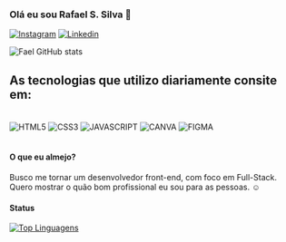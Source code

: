 ### Olá eu sou Rafael S. Silva 👋
[![Instagram](https://img.shields.io/badge/Instagram-E4405F?style=for-the-badge&logo=instagram&logoColor=white)](https://www.instagram.com/fael_dev/?igshid=YmMyMTA2M2Y%3D) [![Linkedin](https://img.shields.io/badge/LinkedIn-0077B5?style=for-the-badge&logo=linkedin&logoColor=white)](https://www.linkedin.com/in/rafael-silva-e-silva/)

![Fael GitHub stats](https://github-readme-stats.vercel.app/api?username=Faeldevs&show_icons=true&theme=synthwave)

## As tecnologias que utilizo diariamente consite em:

<div style="display: inline_block"><br/>
  <img align="center" alt="HTML5" src="https://img.shields.io/badge/HTML5-E34F26?style=for-the-badge&logo=html5&logoColor=white"/>
  <img align="center" alt="CSS3" src="https://img.shields.io/badge/CSS3-1572B6?style=for-the-badge&logo=css3&logoColor=white"/>
  <img align="center" alt="JAVASCRIPT" src="https://img.shields.io/badge/JavaScript-F7DF1E?style=for-the-badge&logo=javascript&logoColor=black"/>
  <img align="center" alt="CANVA" src="https://img.shields.io/badge/Canva-%2300C4CC.svg?&style=for-the-badge&logo=Canva&logoColor=white"/>
  <img align="center" alt="FIGMA" src="https://img.shields.io/badge/Figma-F24E1E?style=for-the-badge&logo=figma&logoColor=white"/>
</div><br/>

#### O que eu almejo?


Busco me tornar um desenvolvedor front-end, com foco em Full-Stack. Quero mostrar o quão bom profissional eu sou para as pessoas. ☺

#### Status

[![Top Linguagens](https://github-readme-stats.vercel.app/api/top-langs/?username=faeldevs&layout=compact)](https://github.com/faeldevs/github-readme-stats)




